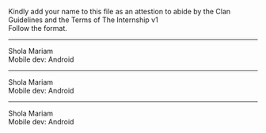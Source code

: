 Kindly add your name to this file as an attestion to abide by the Clan Guidelines and the Terms of The Internship v1
<br/> Follow the format.<br/> 
___
Shola Mariam  <br/>
Mobile dev: Android 
___
Shola Mariam  <br/>
Mobile dev: Android 
___
Shola Mariam  <br/>
Mobile dev: Android 

